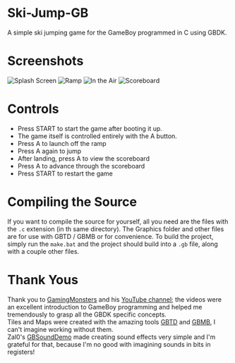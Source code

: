 # Ski-Jump-GB
A simple ski jumping game for the GameBoy programmed in C using GBDK.

# Screenshots
![Splash Screen](https://raw.githubusercontent.com/periparus/Ski-Jump-GB/main/screenshots/bgb00001.bmp)
![Ramp](https://raw.githubusercontent.com/periparus/Ski-Jump-GB/main/screenshots/bgb00002.bmp)
![In the Air](https://raw.githubusercontent.com/periparus/Ski-Jump-GB/main/screenshots/bgb00003.bmp)
![Scoreboard](https://raw.githubusercontent.com/periparus/Ski-Jump-GB/main/screenshots/bgb00004.bmp)


# Controls
* Press START to start the game after booting it up.
* The game itself is controlled entirely with the A button.
* Press A to launch off the ramp
* Press A again to jump
* After landing, press A to view the scoreboard
* Press A to advance through the scoreboard
* Press START to restart the game

# Compiling the Source
If you want to compile the source for yourself, all you need are the files with the `.c` extension (in th same directory). The Graphics folder and other files are for use with GBTD / GBMB or for convenience. To build the project, simply run the `make.bat` and the project should build into a `.gb` file, along with a couple other files.

# Thank Yous
Thank you to [GamingMonsters](https://github.com/gingemonster) and his [YouTube channel](https://www.youtube.com/channel/UCMMhSfBStEti-Lqzs30HYWw); the videos were an excellent introduction to GameBoy programming and helped me tremendously to grasp all the GBDK specific concepts.  
Tiles and Maps were created with the amazing tools [GBTD](http://devrs.com/gb/hmgd/gbtd.html) and [GBMB](http://devrs.com/gb/hmgd/gbmb.html), I can't imagine working without them.  
Zal0's [GBSoundDemo](https://github.com/Zal0/GBSoundDemo) made creating sound effects very simple and I'm grateful for that, because I'm no good with imagining sounds in bits in registers!
